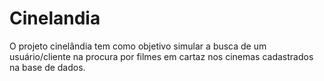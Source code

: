# Cinelandia

O projeto cinelândia tem como objetivo simular a busca de um usuário/cliente na procura por filmes em cartaz nos cinemas cadastrados na base de dados.

